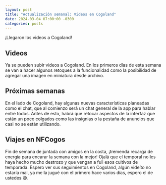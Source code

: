 ```yaml
---
layout: post
title: "Actualización semanal: Videos en Cogoland"
date: 2024-03-04 07:00:00 -0300
categories: posts
---
```


¡Llegaron los videos a Cogoland!

## Videos

Ya se pueden subir videos a Cogoland. En los primeros días de esta semana se van a hacer algunos retoques a la funcionalidad como la posibilidad de agregar una imagen en miniatura desde archivo.

## Próximas semanas

En el lado de Cogoland, hay algunas nuevas características planeadas como el chat, que al comienzo será un chat general de la app para hablar entre todos. Antes de esto, habrá que retocar aspectos de la interfaz que están un poco colgados como las insignias o la pestaña de anuncios que casi no se están utilizando.

## Viajes en NFCogos

Fin de semana de juntada con amigos en la costa, ¡tremenda recarga de energía para encarar la semana con la mejor! Ojalá que el temporal no les haya hecho mucho destrozo y que vengan a full esos cultivos de temporada. Espero ver sus seguimientos en Cogoland, algún videíto no estaría mal, ya me la jugué con el primero hace varios días, espero el de ustedes 😅.
